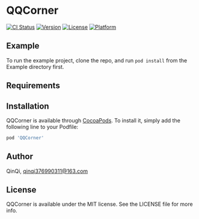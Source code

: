 # QQCorner

[![CI Status](https://img.shields.io/travis/QinQi/QQCorner.svg?style=flat)](https://travis-ci.org/QinQi/QQCorner)
[![Version](https://img.shields.io/cocoapods/v/QQCorner.svg?style=flat)](https://cocoapods.org/pods/QQCorner)
[![License](https://img.shields.io/cocoapods/l/QQCorner.svg?style=flat)](https://cocoapods.org/pods/QQCorner)
[![Platform](https://img.shields.io/cocoapods/p/QQCorner.svg?style=flat)](https://cocoapods.org/pods/QQCorner)

## Example

To run the example project, clone the repo, and run `pod install` from the Example directory first.

## Requirements

## Installation

QQCorner is available through [CocoaPods](https://cocoapods.org). To install
it, simply add the following line to your Podfile:

```ruby
pod 'QQCorner'
```

## Author

QinQi, qinqi376990311@163.com

## License

QQCorner is available under the MIT license. See the LICENSE file for more info.
